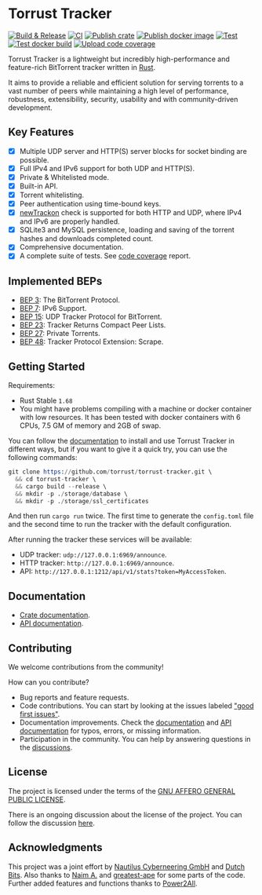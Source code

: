 # Torrust Tracker

[![Build & Release](https://github.com/torrust/torrust-tracker/actions/workflows/build_release.yml/badge.svg)](https://github.com/torrust/torrust-tracker/actions/workflows/build_release.yml) [![CI](https://github.com/torrust/torrust-tracker/actions/workflows/test_build_release.yml/badge.svg)](https://github.com/torrust/torrust-tracker/actions/workflows/test_build_release.yml) [![Publish crate](https://github.com/torrust/torrust-tracker/actions/workflows/publish_crate.yml/badge.svg)](https://github.com/torrust/torrust-tracker/actions/workflows/publish_crate.yml) [![Publish docker image](https://github.com/torrust/torrust-tracker/actions/workflows/publish_docker_image.yml/badge.svg)](https://github.com/torrust/torrust-tracker/actions/workflows/publish_docker_image.yml) [![Test](https://github.com/torrust/torrust-tracker/actions/workflows/test.yml/badge.svg)](https://github.com/torrust/torrust-tracker/actions/workflows/test.yml) [![Test docker build](https://github.com/torrust/torrust-tracker/actions/workflows/test_docker.yml/badge.svg)](https://github.com/torrust/torrust-tracker/actions/workflows/test_docker.yml) [![Upload code coverage](https://github.com/torrust/torrust-tracker/actions/workflows/codecov.yml/badge.svg)](https://github.com/torrust/torrust-tracker/actions/workflows/codecov.yml)

Torrust Tracker is a lightweight but incredibly high-performance and feature-rich BitTorrent tracker written in [Rust](https://www.rust-lang.org/).

It aims to provide a reliable and efficient solution for serving torrents to a vast number of peers while maintaining a high level of performance, robustness, extensibility, security, usability and with community-driven development.

## Key Features

* [X] Multiple UDP server and HTTP(S) server blocks for socket binding are possible.
* [X] Full IPv4 and IPv6 support for both UDP and HTTP(S).
* [X] Private & Whitelisted mode.
* [X] Built-in API.
* [X] Torrent whitelisting.
* [X] Peer authentication using time-bound keys.
* [X] [newTrackon](https://newtrackon.com/) check is supported for both HTTP and UDP, where IPv4 and IPv6 are properly handled.
* [X] SQLite3 and MySQL persistence, loading and saving of the torrent hashes and downloads completed count.
* [X] Comprehensive documentation.
* [X] A complete suite of tests. See [code coverage](https://app.codecov.io/gh/torrust/torrust-tracker) report.

## Implemented BEPs

* [BEP 3](https://www.bittorrent.org/beps/bep_0003.html): The BitTorrent Protocol.
* [BEP 7](https://www.bittorrent.org/beps/bep_0007.html): IPv6 Support.
* [BEP 15](http://www.bittorrent.org/beps/bep_0015.html): UDP Tracker Protocol for BitTorrent.
* [BEP 23](http://bittorrent.org/beps/bep_0023.html): Tracker Returns Compact Peer Lists.
* [BEP 27](http://bittorrent.org/beps/bep_0027.html): Private Torrents.
* [BEP 48](http://bittorrent.org/beps/bep_0048.html): Tracker Protocol Extension: Scrape.

## Getting Started

Requirements:

* Rust Stable `1.68`
* You might have problems compiling with a machine or docker container with low resources. It has been tested with docker containers with 6 CPUs, 7.5 GM of memory and 2GB of swap.

You can follow the [documentation](https://docs.rs/torrust-tracker/) to install and use Torrust Tracker in different ways, but if you want to give it a quick try, you can use the following commands:

```s
git clone https://github.com/torrust/torrust-tracker.git \
  && cd torrust-tracker \
  && cargo build --release \
  && mkdir -p ./storage/database \
  && mkdir -p ./storage/ssl_certificates
```

And then run `cargo run` twice. The first time to generate the `config.toml` file and the second time to run the tracker with the default configuration.

After running the tracker these services will be available:

* UDP tracker: `udp://127.0.0.1:6969/announce`.
* HTTP tracker: `http://127.0.0.1:6969/announce`.
* API: `http://127.0.0.1:1212/api/v1/stats?token=MyAccessToken`.

## Documentation

* [Crate documentation](https://docs.rs/torrust-tracker/).
* [API documentation](https://torrust.github.io/torrust-documentation/torrust-tracker/api/).

## Contributing

We welcome contributions from the community!

How can you contribute?

* Bug reports and feature requests.
* Code contributions. You can start by looking at the issues labeled ["good first issues"](https://github.com/torrust/torrust-tracker/issues?q=is%3Aissue+is%3Aopen+label%3A%22good+first+issue%22).
* Documentation improvements. Check the [documentation](https://docs.rs/torrust-tracker/) and [API documentation](https://torrust.github.io/torrust-documentation/torrust-tracker/api/) for typos, errors, or missing information.
* Participation in the community. You can help by answering questions in the [discussions](https://github.com/torrust/torrust-tracker/discussions).

## License

The project is licensed under the terms of the [GNU AFFERO GENERAL PUBLIC LICENSE](./LICENSE).

There is an ongoing discussion about the license of the project. You can follow the discussion [here](https://github.com/torrust/torrust-tracker/pull/251).

## Acknowledgments

This project was a joint effort by [Nautilus Cyberneering GmbH](https://nautilus-cyberneering.de/) and [Dutch Bits](https://dutchbits.nl). Also thanks to [Naim A.](https://github.com/naim94a/udpt) and [greatest-ape](https://github.com/greatest-ape/aquatic) for some parts of the code. Further added features and functions thanks to [Power2All](https://github.com/power2all).
